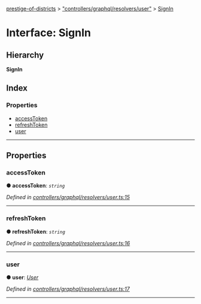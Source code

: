 [prestige-of-districts](../README.md) > ["controllers/graphql/resolvers/user"](../modules/_controllers_graphql_resolvers_user_.md) > [SignIn](../interfaces/_controllers_graphql_resolvers_user_.signin.md)

# Interface: SignIn

## Hierarchy

**SignIn**

## Index

### Properties

* [accessToken](_controllers_graphql_resolvers_user_.signin.md#accesstoken)
* [refreshToken](_controllers_graphql_resolvers_user_.signin.md#refreshtoken)
* [user](_controllers_graphql_resolvers_user_.signin.md#user)

---

## Properties

<a id="accesstoken"></a>

###  accessToken

**● accessToken**: *`string`*

*Defined in [controllers/graphql/resolvers/user.ts:15](https://github.com/YarosJ/prestige-of-districts/blob/a1ae45e/controllers/graphql/resolvers/user.ts#L15)*

___
<a id="refreshtoken"></a>

###  refreshToken

**● refreshToken**: *`string`*

*Defined in [controllers/graphql/resolvers/user.ts:16](https://github.com/YarosJ/prestige-of-districts/blob/a1ae45e/controllers/graphql/resolvers/user.ts#L16)*

___
<a id="user"></a>

###  user

**● user**: *[User](../classes/_models_user_.user.md)*

*Defined in [controllers/graphql/resolvers/user.ts:17](https://github.com/YarosJ/prestige-of-districts/blob/a1ae45e/controllers/graphql/resolvers/user.ts#L17)*

___

